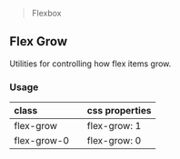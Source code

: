 > Flexbox

## Flex Grow

Utilities for controlling how flex items grow.

### Usage

| class |  | css properties |
|:--|:--|:--|
| flex-grow |  | flex-grow: 1 |
| flex-grow-0 |  | flex-grow: 0 |
